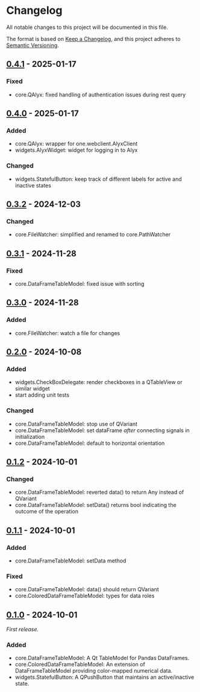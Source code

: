 Changelog
=========

All notable changes to this project will be documented in this file.

The format is based on [Keep a Changelog](https://keepachangelog.com/en/1.1.0/),
and this project adheres to [Semantic Versioning](https://semver.org/spec/v2.0.0.html).

## [0.4.1] - 2025-01-17

### Fixed
- core.QAlyx: fixed handling of authentication issues during rest query

## [0.4.0] - 2025-01-17

### Added

- core.QAlyx: wrapper for one.webclient.AlyxClient
- widgets.AlyxWidget: widget for logging in to Alyx

### Changed

- widgets.StatefulButton: keep track of different labels for active and 
  inactive states

## [0.3.2] - 2024-12-03

### Changed

- core.FileWatcher: simplified and renamed to core.PathWatcher

## [0.3.1] - 2024-11-28

### Fixed

- core.DataFrameTableModel: fixed issue with sorting

## [0.3.0] - 2024-11-28

### Added

- core.FileWatcher: watch a file for changes

## [0.2.0] - 2024-10-08

### Added

- widgets.CheckBoxDelegate: render checkboxes in a QTableView or similar widget
- start adding unit tests

### Changed

- core.DataFrameTableModel: stop use of QVariant
- core.DataFrameTableModel: set dataFrame _after_ connecting signals in 
  initialization
- core.DataFrameTableModel: default to horizontal orientation

## [0.1.2] - 2024-10-01

### Changed

- core.DataFrameTableModel: reverted data() to return Any instead of QVariant
- core.DataFrameTableModel: setData() returns bool indicating the outcome of 
  the operation

## [0.1.1] - 2024-10-01

### Added

- core.DataFrameTableModel: setData method

### Fixed

- core.DataFrameTableModel: data() should return QVariant
- core.ColoredDataFrameTableModel: types for data roles


## [0.1.0] - 2024-10-01

_First release._

### Added

- core.DataFrameTableModel: A Qt TableModel for Pandas DataFrames.
- core.ColoredDataFrameTableModel: An extension of DataFrameTableModel 
  providing color-mapped numerical data.
- widgets.StatefulButton: A QPushButton that maintains an active/inactive state.

[0.4.1]: https://github.com/int-brain-lab/iblqt/releases/tag/v0.4.1
[0.4.0]: https://github.com/int-brain-lab/iblqt/releases/tag/v0.4.0
[0.3.2]: https://github.com/int-brain-lab/iblqt/releases/tag/v0.3.2
[0.3.1]: https://github.com/int-brain-lab/iblqt/releases/tag/v0.3.1
[0.3.0]: https://github.com/int-brain-lab/iblqt/releases/tag/v0.3.0
[0.2.0]: https://github.com/int-brain-lab/iblqt/releases/tag/v0.2.0
[0.1.2]: https://github.com/int-brain-lab/iblqt/releases/tag/v0.1.2
[0.1.1]: https://github.com/int-brain-lab/iblqt/releases/tag/v0.1.1
[0.1.0]: https://github.com/int-brain-lab/iblqt/releases/tag/v0.1.0
